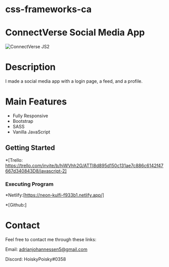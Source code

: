 # css-frameworks-ca

# ConnectVerse Social Media App

![ConnectVerse JS2](https://github.com/Noroff-FEU-Assignments/project-exam-1-AdrianMikk/assets/113434165/dce76ae5-076e-4115-9917-9a101b4002c3)

# Description

I made a social media app with a login page, a feed, and a profile.

# Main Features

- Fully Responsive
- Bootstrap
- SASS
- Vanilla JavaScript

## Getting Started

\*[Trello: https://trello.com/invite/b/hjWVhh2G/ATTI8d895d150c131ae7c886c6142f47667d340843D8/javascript-2]

### Executing Program

\*Netlify:[https://neon-kulfi-f933b1.netlify.app/]

\*[Github:]

# Contact

Feel free to contact me through these links:

Email: adrianjohannessen5@gmail.com

Discord: HoiskyPoisky#0358
